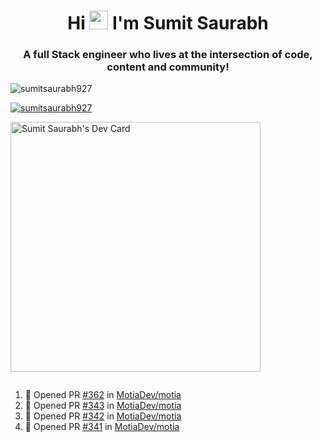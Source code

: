 <h1 align="center">Hi <img src="https://raw.githubusercontent.com/MartinHeinz/MartinHeinz/master/wave.gif" width="30px"> I'm Sumit Saurabh</h1>
<h3 align="center">A full Stack engineer who lives at the intersection of code, content and community!</h3>

<p align="left"> <img src="https://komarev.com/ghpvc/?username=sumitsaurabh927&label=Profile%20views&color=0e75b6&style=flat" alt="sumitsaurabh927" /> </p>


<p align="left"> <a href="https://twitter.com/sumitsaurabh927" target="blank"><img src="https://img.shields.io/twitter/follow/sumitsaurabh927?logo=twitter&style=for-the-badge" alt="sumitsaurabh927" /></a> </p>


<a href="https://api.daily.dev/devcards/7d94ae10a1cc42f39f319acddfaf2e5b.png?r=6b7"><img src="https://api.daily.dev/devcards/7d94ae10a1cc42f39f319acddfaf2e5b.png?r=6b7" width="400" alt="Sumit Saurabh's Dev Card"/></a>

<p align="left"> <a href="https://twitter.com/" target="blank"><img src="https://img.shields.io/twitter/follow/?logo=twitter&style=for-the-badge" alt="" /></a> </p>



<!--
<p><img align="center" src="https://github-readme-stats.vercel.app/api?username=sumitsaurabh927&count_private=true" alt="sumitsaurabh927" /></p>
-->

<!--START_SECTION:activity-->
1. 💪 Opened PR [#362](https://github.com/MotiaDev/motia/pull/362) in [MotiaDev/motia](https://github.com/MotiaDev/motia)
2. 💪 Opened PR [#343](https://github.com/MotiaDev/motia/pull/343) in [MotiaDev/motia](https://github.com/MotiaDev/motia)
3. 💪 Opened PR [#342](https://github.com/MotiaDev/motia/pull/342) in [MotiaDev/motia](https://github.com/MotiaDev/motia)
4. 💪 Opened PR [#341](https://github.com/MotiaDev/motia/pull/341) in [MotiaDev/motia](https://github.com/MotiaDev/motia)
<!--END_SECTION:activity-->
